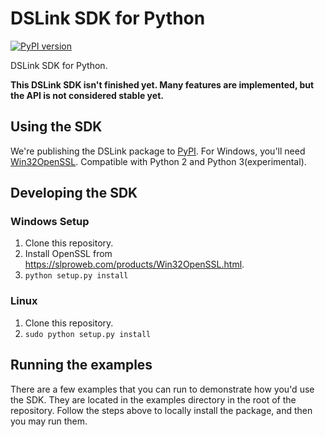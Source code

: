 # DSLink SDK for Python
[![PyPI version](https://badge.fury.io/py/dslink.svg)](https://badge.fury.io/py/dslink)

DSLink SDK for Python.

**This DSLink SDK isn't finished yet. Many features are implemented, but the API is not considered stable yet.**

## Using the SDK
We're publishing the DSLink package to [PyPI](https://pypi.python.org/pypi/dslink).
For Windows, you'll need [Win32OpenSSL](https://slproweb.com/products/Win32OpenSSL.html).
Compatible with Python 2 and Python 3(experimental).

## Developing the SDK

### Windows Setup

1. Clone this repository.
2. Install OpenSSL from https://slproweb.com/products/Win32OpenSSL.html.
3. ```python setup.py install```

### Linux

1. Clone this repository.
2. ```sudo python setup.py install```

## Running the examples

There are a few examples that you can run to demonstrate how you'd use the SDK. They are located in the examples directory in the root of the repository.
Follow the steps above to locally install the package, and then you may run them.
